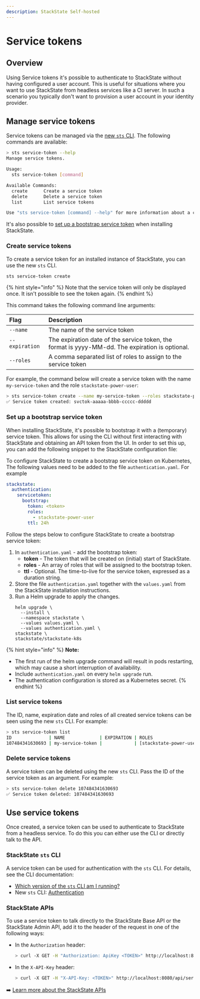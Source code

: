 ```yaml
---
description: StackState Self-hosted
---
```


# Service tokens

## Overview

Using Service tokens it's possible to authenticate to StackState without having configured a user account. This is useful for situations where you want to use StackState from headless services like a CI server. In such a scenario you typically don't want to provision a user account in your identity provider.

## Manage service tokens

Service tokens can be managed via the [new `sts` CLI](/setup/cli/k8sTs-cli-sts.md). The following commands are available:

```bash
> sts service-token --help
Manage service tokens.

Usage:
  sts service-token [command]

Available Commands:
  create      Create a service token
  delete      Delete a service token
  list        List service tokens

Use "sts service-token [command] --help" for more information about a command.
```

It's also possible to [set up a bootstrap service token](#set-up-a-bootstrap-service-token) when installing StackState.

### Create service tokens

To create a service token for an installed instance of StackState, you can use the new `sts` CLI.

```sh
sts service-token create
```

{% hint style="info" %}
Note that the service token will only be displayed once. It isn't possible to see the token again.
{% endhint %}

This command takes the following command line arguments:

| Flag | Description |
| :--- |:--- |
| `--name` | The name of the service token |
| `--expiration` | The expiration date of the service token, the format is yyyy-MM-dd. The expiration is optional. |
| `--roles` | A comma separated list of roles to assign to the service token |

For example, the command below will create a service token with the name `my-service-token` and the role `stackstate-power-user`:


```sh
> sts service-token create --name my-service-token --roles stackstate-power-user
✅ Service token created: svctok-aaaaa-bbbb-ccccc-ddddd
```

### Set up a bootstrap service token

When installing StackState, it's possible to bootstrap it with a (temporary) service token. This allows for using the CLI without first interacting with StackState and obtaining an API token from the UI. In order to set this up, you can add the following snippet to the StackState configuration file:

To configure StackState to create a bootstrap service token on Kubernetes, The following values need to be added to the file `authentication.yaml`. For example

```yaml
stackstate:
  authentication:
    servicetoken:
      bootstrap:
        token: <token>
        roles:
          - stackstate-power-user
        ttl: 24h
```

Follow the steps below to configure StackState to create a bootstrap service token:

1. In `authentication.yaml` - add the bootstrap token:
   * **token** - The token that will be created on (initial) start of StackState.
   * **roles** - An array of roles that will be assigned to the bootstrap token.
   * **ttl** - Optional. The time-to-live for the service token, expressed as a duration string.
2. Store the file `authentication.yaml` together with the `values.yaml` from the StackState installation instructions.
3. Run a Helm upgrade to apply the changes.
    ```text
    helm upgrade \
      --install \
      --namespace stackstate \
      --values values.yaml \
      --values authentication.yaml \
    stackstate \
    stackstate/stackstate-k8s
    ```

{% hint style="info" %}
**Note:**

* The first run of the helm upgrade command will result in pods restarting, which may cause a short interruption of availability.
* Include `authentication.yaml` on every `helm upgrade` run.
* The authentication configuration is stored as a Kubernetes secret.
{% endhint %}

### List service tokens

The ID, name, expiration date and roles of all created service tokens can be seen using the new `sts` CLI. For example:


```bash
> sts service-token list
ID              | NAME             | EXPIRATION | ROLES
107484341630693 | my-service-token |            | [stackstate-power-user]
```

### Delete service tokens

A service token can be deleted using the new `sts` CLI. Pass the ID of the service token as an argument. For example:

```bash
> sts service-token delete 107484341630693
✅ Service token deleted: 107484341630693
```

## Use service tokens

Once created, a service token can be used to authenticate to StackState from a headless service. To do this you can either use the CLI or directly talk to the API.


### StackState `sts` CLI

A service token can be used for authentication with the `sts` CLI. For details, see the CLI documentation:

* [Which version of the `sts` CLI am I running?](/setup/cli/cli-comparison.md#which-version-of-the-cli-am-i-running)
* New `sts` CLI: [Authentication](/setup/cli/cli-sts.md#authentication)

### StackState APIs

To use a service token to talk directly to the StackState Base API or the StackState Admin API, add it to the header of the request in one of the following ways:

* In the `Authorization` header:
    ```bash
    > curl -X GET -H "Authorization: ApiKey <TOKEN>" http://localhost:8080/api/server/status
    ```

* In the `X-API-Key` header:
    ```bash
    > curl -X GET -H "X-API-Key: <TOKEN>" http://localhost:8080/api/server/status
    ```

➡️ [Learn more about the StackState APIs](/setup/cli/cli-stac.md#authentication)
